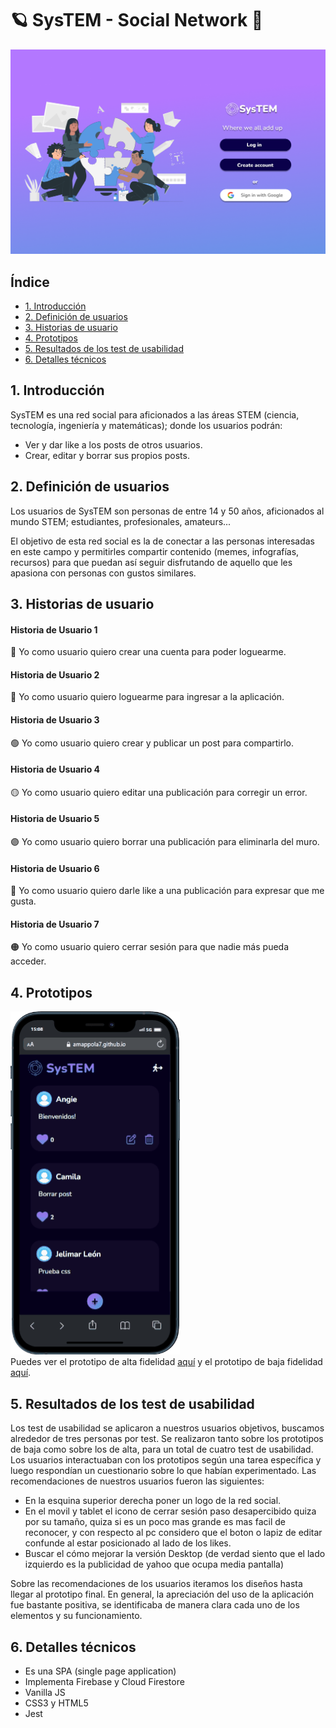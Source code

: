 # 🪐 **SysTEM - Social Network** 🧪
![SysTEM](./thumbnail.png)
## **Índice**

* [1. Introducción](#1-introducción)
 * [2. Definición de usuarios](#2-definición-de-usuarios)
* [3. Historias de usuario](#3-historias-de-usuario)
* [4. Prototipos](#4-prototipos)
* [5. Resultados de los test de usabilidad](#5-resultados-de-los-test-de-usabilidad)
* [6. Detalles técnicos](#6-Detalles-técnicos)


## **1. Introducción**
SysTEM es una red social para aficionados a las áreas STEM (ciencia, tecnología, ingeniería y matemáticas); donde los usuarios podrán:
* Ver y dar like a los posts de otros usuarios.
* Crear, editar y borrar sus propios posts.

## **2. Definición de usuarios**
Los usuarios de SysTEM son personas de entre 14 y 50 años, aficionados al mundo STEM; estudiantes, profesionales, amateurs...

El objetivo de esta red social es la de conectar a las personas interesadas en este campo y permitirles compartir contenido (memes, infografías, recursos) para que puedan así seguir disfrutando de aquello que les apasiona con personas con gustos similares.

## **3. Historias de usuario**

#### Historia de Usuario 1
🔴 Yo como usuario quiero crear una cuenta para poder loguearme.
#### Historia de Usuario 2
🔵 Yo como usuario quiero loguearme para ingresar a la aplicación.
#### Historia de Usuario 3
🟢 Yo como usuario quiero crear y publicar un post para compartirlo.
#### Historia de Usuario 4
🟡 Yo como usuario quiero editar una publicación para corregir un error.
#### Historia de Usuario 5
🟣 Yo como usuario quiero borrar una publicación para eliminarla del muro.
#### Historia de Usuario 6
🔘 Yo como usuario quiero darle like a una publicación para expresar que me gusta.
#### Historia de Usuario 7
🟠 Yo como usuario quiero cerrar sesión para que nadie más pueda acceder.

## **4. Prototipos**
![prototipo](./mobile.gif)  
Puedes ver el prototipo de alta fidelidad [aquí](https://www.figma.com/file/Q12DjjRbnFTJiNU7yWEPSA/Social-Network-Laboratoria-%7C-Alta-Fidelidad?node-id=22%3A3) y el prototipo de baja fidelidad [aquí](https://www.figma.com/file/uzortbvWjDu0gNxW5rjYhg/Social-Network-Laboratoria-%7C-Baja-Fidelidad?node-id=33%3A138).
## **5. Resultados de los test de usabilidad**
Los test de usabilidad se aplicaron a nuestros usuarios objetivos, buscamos alrededor de tres personas por test. Se realizaron tanto sobre los prototipos de baja como sobre los de alta, para un total de cuatro test de usabilidad.
Los usuarios interactuaban con los prototipos según una tarea específica y luego respondían un cuestionario sobre lo que habían experimentado. 
Las recomendaciones de nuestros usuarios fueron las siguientes:
* En la esquina superior derecha poner un logo de la red social.
* En el movil y tablet el icono de cerrar sesión paso desapercibido quiza por su tamaño, quiza si es un poco mas grande es mas facil de reconocer, y con respecto al pc considero que el boton o lapiz de editar confunde al estar posicionado al lado de los likes.
* Buscar el cómo mejorar la versión Desktop (de verdad siento que el lado izquierdo es la publicidad de yahoo que ocupa media pantalla)

Sobre las recomendaciones de los usuarios iteramos los diseños hasta llegar al prototipo final. En general, la apreciación del uso de la aplicación fue bastante positiva, se identificaba de manera clara cada uno de los elementos y su funcionamiento. 
## **6. Detalles técnicos**
* Es una SPA (single page application)
* Implementa Firebase y Cloud Firestore
* Vanilla JS
* CSS3 y HTML5
* Jest





